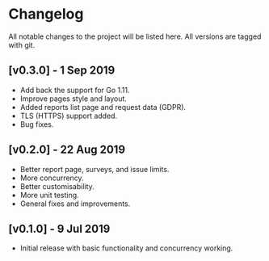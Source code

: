 # Changelog

All notable changes to the project will be listed here.
All versions are tagged with git.  

## [v0.3.0] - 1 Sep 2019

- Add back the support for Go 1.11.
- Improve pages style and layout.
- Added reports list page and request data (GDPR).
- TLS (HTTPS) support added.
- Bug fixes.

## [v0.2.0] - 22 Aug 2019

- Better report page, surveys, and issue limits.
- More concurrency.
- Better customisability.
- More unit testing.
- General fixes and improvements.

## [v0.1.0] - 9 Jul 2019

- Initial release with basic functionality and concurrency working.
